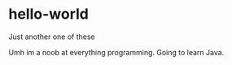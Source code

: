 # hello-world
Just another one of these

Umh im a noob at everything programming.
Going to learn Java.
